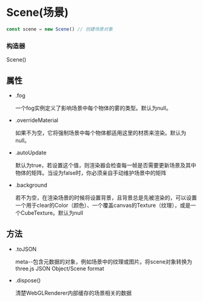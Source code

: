 # Scene(场景)

```js
const scene = new Scene() // 创建场景对象
```

### 构造器

Scene()

## 属性

- .fog

  一个fog实例定义了影响场景中每个物体的雾的类型。默认为null。

- .overrideMaterial

  如果不为空，它将强制场景中每个物体都适用这里的材质来渲染。默认为null。

- .autoUpdate

  默认为true，若设置这个值，则渲染器会检查每一帧是否需要更新场景及其中物体的矩阵。当设为false时，你必须亲自手动维护场景中的矩阵

- .background 

  若不为空，在渲染场景的时候将设置背景，且背景总是先被渲染的，可以设置一个用于clear的Color（颜色）、一个覆盖canvas的Texture（纹理），或是一个CubeTexture。默认为null

## 方法

- .toJSON

  meta--包含元数据的对象，例如场景中的纹理或图片。将scene对象转换为three.js JSON Object/Scene format

- .dispose()

  清楚WebGLRenderer内部缓存的场景相关的数据

  

